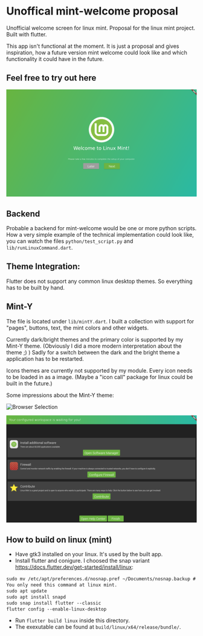 # Unoffical mint-welcome proposal
Unofficial welcome screen for linux mint. Proposal for the linux mint project.
Built with flutter.

This app isn't functional at the moment.
It is just a proposal and gives inspiration, how a future version mint welcome could look like
and which functionality it could have in the future.

## Feel free to try out here

![Splash Screen](screenshots/splashScreen.png)

## Backend
Probable a backend for mint-welcome would be one or more python scripts.
How a very simple example of the technical implementation could look like,
you can watch the files `python/test_script.py` and `lib/runLinuxCommand.dart`.

## Theme Integration:
Flutter does not support any common linux desktop themes.
So everything has to be built by hand.

## Mint-Y
The file is located under `lib/mintY.dart`.
I built a collection with support for "pages", buttons, text, the mint colors and other widgets.

Currently dark/bright themes and the primary color is supported by my Mint-Y theme.
(Obviously I did a more modern interpretation about the theme ;) )
Sadly for a switch between the dark and the bright theme a application has to be restarted.

Icons themes are currently not supported by my module. Every icon needs to be loaded in as a image.
(Maybe a "icon call" package for linux could be built in the future.)

Some impressions about the Mint-Y theme:


![Browser Selection](screenshots/browserSelecton.png)

![Finish Screen](screenshots/finishScreen.png)

## How to build on linux (mint)
- Have gtk3 installed on your linux. It's used by the built app.
- Install flutter and conigure. I choosed the snap variant <https://docs.flutter.dev/get-started/install/linux>:
```
sudo mv /etc/apt/preferences.d/nosnap.pref ~/Documents/nosnap.backup # You only need this command at linux mint.
sudo apt update
sudo apt install snapd
sudo snap install flutter --classic
flutter config --enable-linux-desktop
```
- Run `flutter build linux` inside this directory.
- The exexutable can be found at `build/linux/x64/release/bundle/`.
